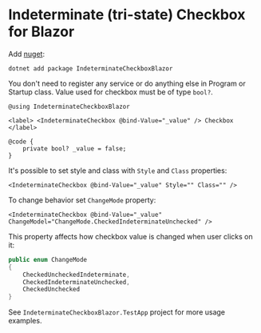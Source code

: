 # Indeterminate (tri-state) Checkbox for Blazor

Add [nuget](http://nuget.org/packages/IndeterminateCheckboxBlazor):

```
dotnet add package IndeterminateCheckboxBlazor
```

You don't need to register any service or do anything else in Program or Startup class.
Value used for checkbox must be of type `bool?`.

```
@using IndeterminateCheckboxBlazor

<label> <IndeterminateCheckbox @bind-Value="_value" /> Checkbox </label>

@code {
    private bool? _value = false;
}
```

It's possible to set style and class with `Style` and `Class` properties:

```
<IndeterminateCheckbox @bind-Value="_value" Style="" Class="" />
```

To change behavior set `ChangeMode` property:

```
<IndeterminateCheckbox @bind-Value="_value" ChangeModel="ChangeMode.CheckedIndeterminateUnchecked" />
```

This property affects how checkbox value is changed when user clicks on it:

```csharp
public enum ChangeMode
{
    CheckedUncheckedIndeterminate,
    CheckedIndeterminateUnchecked,
    CheckedUnchecked
}
```

See `IndeterminateCheckboxBlazor.TestApp` project for more usage examples.
